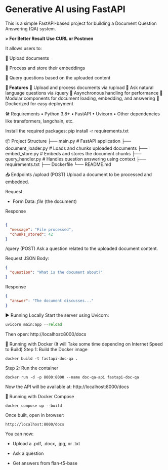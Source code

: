 # **Generative AI using FastAPI**

This is a simple FastAPI-based project for building a Document Question Answering (QA) system. 

**> For Better Result Use CURL or Postmen**

It allows users to:

	Upload documents

	Process and store their embeddings

	Query questions based on the uploaded content


**🚀 Features**
	Upload and process documents via /upload
	Ask natural language questions via /query
	Asynchronous handling for performance
	Modular components for document loading, embedding, and answering
	Dockerized for easy deployment

🛠️ Requirements
•	Python 3.8+
•	FastAPI
•	Uvicorn
•	Other dependencies like transformers, langchain, etc.



Install the required packages:
pip install -r requirements.txt


📦 Project Structure
├── main.py               # FastAPI application
├── document_loader.py   # Loads and chunks uploaded documents
├── embed_store.py       # Embeds and stores the document chunks
├── query_handler.py     # Handles question answering using context
├── requirements.txt
├── Dockerfile
└── README.md

📤 Endpoints
/upload (POST)
Upload a document to be processed and embedded.

Request
- Form Data: *file* (the document)

Response
```json

{
  "message": "File processed",
  "chunks_stored": 42
}

```
/query (POST)
Ask a question related to the uploaded document content.

Request
JSON Body:

```json
{
  "question": "What is the document about?"
}

```

Response

```json
{
  "answer": "The document discusses..."
}
```


▶️ Running Locally
Start the server using Uvicorn:

```python
uvicorn main:app --reload
```
Then open: http://localhost:8000/docs


🐳 Running with Docker (It will Take some time depending on Internet Speed to Build)
Step 1: Build the Docker image 

```console
docker build -t fastapi-doc-qa .
```

Step 2: Run the container

```console
docker run -d -p 8000:8000 --name doc-qa-api fastapi-doc-qa
```

Now the API will be available at: http://localhost:8000/docs


🐳 Running with Docker Compose

```console
docker compose up --build
```
Once built, open in browser:

```console
http://localhost:8000/docs
```
You can now:

- Upload a .pdf, .docx, .jpg, or .txt

- Ask a question

- Get answers from flan-t5-base





